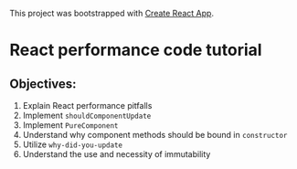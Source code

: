 This project was bootstrapped with [Create React App](https://github.com/facebookincubator/create-react-app).

# React performance code tutorial

## Objectives:

1. Explain React performance pitfalls
2. Implement `shouldComponentUpdate`
3. Implement `PureComponent`
4. Understand why component methods should be bound in `constructor`
5. Utilize `why-did-you-update`
6. Understand the use and necessity of immutability